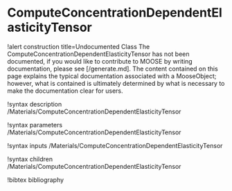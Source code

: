 <!-- MOOSE Documentation Stub: Remove this when content is added. -->

# ComputeConcentrationDependentElasticityTensor

!alert construction title=Undocumented Class
The ComputeConcentrationDependentElasticityTensor has not been documented, if you would like to contribute to MOOSE by
writing documentation, please see [/generate.md]. The content contained on this page explains
the typical documentation associated with a MooseObject; however, what is contained is ultimately
determined by what is necessary to make the documentation clear for users.

!syntax description /Materials/ComputeConcentrationDependentElasticityTensor

!syntax parameters /Materials/ComputeConcentrationDependentElasticityTensor

!syntax inputs /Materials/ComputeConcentrationDependentElasticityTensor

!syntax children /Materials/ComputeConcentrationDependentElasticityTensor

!bibtex bibliography
